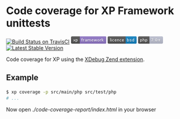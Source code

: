 Code coverage for XP Framework unittests
========================================================================

[![Build Status on TravisCI](https://secure.travis-ci.org/xp-forge/coverage.png)](http://travis-ci.org/xp-forge/coverage)
[![XP Framework Module](https://raw.githubusercontent.com/xp-framework/web/master/static/xp-framework-badge.png)](https://github.com/xp-framework/core)
[![BSD Licence](https://raw.githubusercontent.com/xp-framework/web/master/static/licence-bsd.png)](https://github.com/xp-framework/core/blob/master/LICENCE.md)
[![Supports PHP 7.0+](https://raw.githubusercontent.com/xp-framework/web/master/static/php-7_0plus.png)](http://php.net/)
[![Latest Stable Version](https://poser.pugx.org/xp-forge/coverage/version.png)](https://packagist.org/packages/xp-forge/coverage)

Code coverage for XP using the [XDebug Zend extension](https://xdebug.org/download.php).

Example
-------

```bash
$ xp coverage -p src/main/php src/test/php
# ...
```

Now open *./code-coverage-report/index.html* in your browser